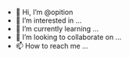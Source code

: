 - 👋 Hi, I’m @opition
- 👀 I’m interested in ...
- 🌱 I’m currently learning ...
- 💞️ I’m looking to collaborate on ...
- 📫 How to reach me ...

<!---
opition/opition is a ✨ special ✨ repository because its `README.md` (this file) appears on your GitHub profile.
You can click the Preview link to take a look at your changes.
--->
